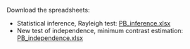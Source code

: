 Download the spreadsheets:
* Statistical inference, Rayleigh test: [PB_inference.xlsx](https://github.com/VincentGranville/Point-Processes/blob/main/Spreadsheets/PB_inference.xlsx)
* New test of independence, minimum contrast estimation: [PB_independence.xlsx](https://github.com/VincentGranville/Point-Processes/blob/main/Spreadsheets/PB_independence.xlsx) 
